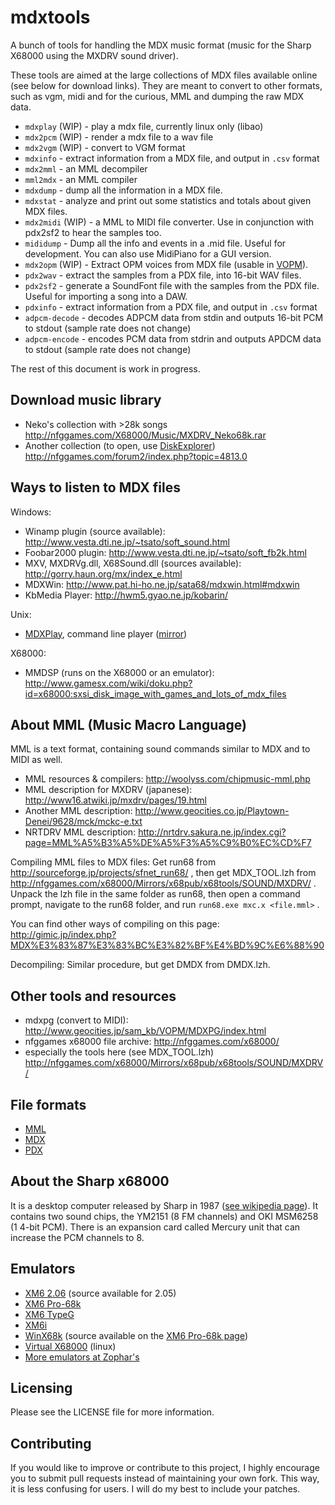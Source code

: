 mdxtools
========

A bunch of tools for handling the MDX music format (music for the Sharp X68000 using the MXDRV sound driver).

These tools are aimed at the large collections of MDX files available online (see below for download links). They are meant to convert to other formats, such as vgm, midi and for the curious, MML and dumping the raw MDX data.

* `mdxplay` (WIP) - play a mdx file, currently linux only (libao)
* `mdx2pcm` (WIP) - render a mdx file to a wav file
* `mdx2vgm` (WIP) - convert to VGM format
* `mdxinfo` - extract information from a MDX file, and output in `.csv` format
* `mdx2mml` - an MML decompiler
* `mml2mdx` - an MML compiler
* `mdxdump` - dump all the information in a MDX file.
* `mdxstat` - analyze and print out some statistics and totals about given MDX files.
* `mdx2midi` (WIP) - a MML to MIDI file converter. Use in conjunction with pdx2sf2 to hear the samples too.
* `mididump` - Dump all the info and events in a .mid file. Useful for development. You can also use MidiPiano for a GUI version.
* `mdx2opm` (WIP) - Extract OPM voices from MDX file (usable in [VOPM](http://www.geocities.jp/sam_kb/VOPM/)).
* `pdx2wav` - extract the samples from a PDX file, into 16-bit WAV files.
* `pdx2sf2` - generate a SoundFont file with the samples from the PDX file. Useful for importing a song into a DAW.
* `pdxinfo` - extract information from a PDX file, and output in `.csv` format
* `adpcm-decode` - decodes ADPCM data from stdin and outputs 16-bit PCM to stdout (sample rate does not change)
* `adpcm-encode` - encodes PCM data from stdrin and outputs APDCM data to stdout (sample rate does not change)

The rest of this document is work in progress.

Download music library
----------------------

* Neko's collection with >28k songs http://nfggames.com/X68000/Music/MXDRV_Neko68k.rar
* Another collection (to open, use [DiskExplorer](http://hp.vector.co.jp/authors/VA013937/editdisk/index_e.html)) http://nfggames.com/forum2/index.php?topic=4813.0

Ways to listen to MDX files
---------------------------

Windows:

* Winamp plugin (source available): http://www.vesta.dti.ne.jp/~tsato/soft_sound.html
* Foobar2000 plugin: http://www.vesta.dti.ne.jp/~tsato/soft_fb2k.html
* MXV, MXDRVg.dll, X68Sound.dll (sources available): http://gorry.haun.org/mx/index_e.html
* MDXWin: http://www.pat.hi-ho.ne.jp/sata68/mdxwin.html#mdxwin
* KbMedia Player: http://hwm5.gyao.ne.jp/kobarin/

Unix:

* [MDXPlay](http://homepage3.nifty.com/StudioBreeze/software/mdxplay-e.html), command line player ([mirror](http://vgmrips.net/mirror/mdxplay-20070206.tar.gz))

X68000:

* MMDSP (runs on the X68000 or an emulator): http://www.gamesx.com/wiki/doku.php?id=x68000:sxsi_disk_image_with_games_and_lots_of_mdx_files

About MML (Music Macro Language)
--------------------------------
MML is a text format, containing sound commands similar to MDX and to MIDI as well.

* MML resources & compilers: http://woolyss.com/chipmusic-mml.php
* MML description for MXDRV (japanese): http://www16.atwiki.jp/mxdrv/pages/19.html
* Another MML description: http://www.geocities.co.jp/Playtown-Denei/9628/mck/mckc-e.txt
* NRTDRV MML description: http://nrtdrv.sakura.ne.jp/index.cgi?page=MML%A5%B3%A5%DE%A5%F3%A5%C9%B0%EC%CD%F7

Compiling MML files to MDX files: Get run68 from http://sourceforge.jp/projects/sfnet_run68/ , then get MDX_TOOL.lzh from http://nfggames.com/x68000/Mirrors/x68pub/x68tools/SOUND/MXDRV/ . Unpack the lzh file in the same folder as run68, then open a command prompt, navigate to the run68 folder, and run `run68.exe mxc.x <file.mml>` .

You can find other ways of compiling on this page: http://gimic.jp/index.php?MDX%E3%83%87%E3%83%BC%E3%82%BF%E4%BD%9C%E6%88%90

Decompiling: Similar procedure, but get DMDX from DMDX.lzh.


Other tools and resources
-------------------------

* mdxpg (convert to MIDI): http://www.geocities.jp/sam_kb/VOPM/MDXPG/index.html
* nfggames x68000 file archive: http://nfggames.com/x68000/
* especially the tools here (see MDX_TOOL.lzh) http://nfggames.com/x68000/Mirrors/x68pub/x68tools/SOUND/MXDRV/

File formats
------------

* [MML](docs/MML.md)
* [MDX](docs/MDX.md)
* [PDX](docs/PDX.md)


About the Sharp x68000
----------------------

It is a desktop computer released by Sharp in 1987 ([see wikipedia page](http://en.wikipedia.org/wiki/Sharp_X68000)). It contains two sound chips, the YM2151 (8 FM channels) and OKI MSM6258 (1 4-bit PCM). There is an expansion card called Mercury unit that can increase the PCM channels to 8.

Emulators
---------

* [XM6 2.06](http://yohkai.no-ip.info/x680x0/XM6.htm) (source available for 2.05)
* [XM6 Pro-68k](http://mijet.eludevisibility.org/XM6%20Pro-68k/XM6%20Pro-68k.html)
* [XM6 TypeG](http://www.geocities.jp/kugimoto0715/xm6g_win32.html)
* [XM6i](http://xm6i.org/)
* [WinX68k](http://www.geocities.jp/winx68khighspeed/) (source available on the [XM6 Pro-68k page](http://mijet.eludevisibility.org/XM6%20Pro-68k/XM6%20Pro-68k.html))
* [Virtual X68000](http://www.vx68k.org/vx68k/) (linux)
* [More emulators at Zophar's](http://www.zophar.net/x68000.html)

Licensing
---------

Please see the LICENSE file for more information.

Contributing
------------

If you would like to improve or contribute to this project, I highly encourage you to submit pull requests instead of maintaining your own fork. This way, it is less confusing for users. I will do my best to include your patches.
